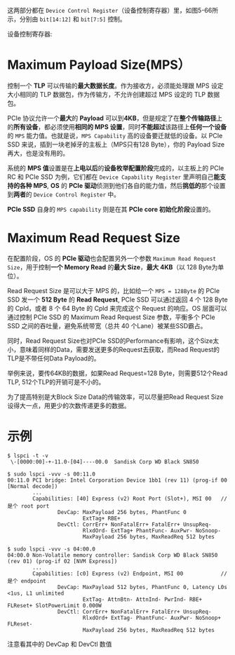 
这两部分都在 `Device Control Register`（设备控制寄存器）里，如图5-66所示，分别由 `bit[14:12]` 和 `bit[7:5]` 控制。

设备控制寄存器:



# Maximum Payload Size(MPS）

控制一个 **TLP** 可以传输的**最大数据长度**。作为接收方，必须能处理跟 MPS 设定大小相同的 TLP 数据包，作为传输方，不允许创建超过 MPS 设定的 TLP 数据包。

PCIe 协议允许一个**最大**的 **Payload** 可以到**4KB**，但是规定了在**整个传输路径**上的**所有设备**，都必须使用**相同的 MPS 设置**，同时**不能超过**该路径上**任何一个设备**的 `MPS` 能力值。也就是说，`MPS Capability` 高的设备要迁就低的设备。以 PCIe SSD 来说，插到一块老掉牙的主板上（MPS只有128 Byte），你的 Payload Size 再大，也是没有用的。

系统的 **MPS 值**设置是在**上电以后**的**设备枚举配置阶段**完成的，以主板上的 PCIe RC 和 PCIe SSD 为例，它们都在 `Device Capability Register` 里声明自己**能支持的各种 MPS**, **OS** 的 **PCIe 驱动**侦测到他们各自的能力值，然后**挑低的**那个设置到**两者**的 `Device Control Register` 中。

**PCIe SSD** 自身的 `MPS capability` 则是在其 **PCIe core 初始化阶段**设置的。

# Maximum Read Request Size

在配置阶段，OS 的 **PCIe 驱动**也会配置另外一个参数 `Maximum Read Request Size`，用于控制**一个 Memory Read** 的**最大 Size**，**最大 4KB**（以 128 Byte为单位）。

Read Request Size 是可以大于 MPS 的，比如给一个 `MPS = 128Byte` 的 PCIe SSD 发一个 **512 Byte** 的 **Read Request**, PCIe SSD 可以通过返回 4 个 128 Byte 的 Cpld，或者 8 个 64 Byte 的 Cpld 来完成这个 Request 的响应。OS 层面可以通过控制 PCIe SSD 的 Maximum Read Request Size 参数，平衡多个 PCIe SSD 之间的吞吐量，避免系统带宽（总共 40 个Lane）被某些SSD霸占。

同时，Read Request Size也对PCIe SSD的Performance有影响，这个Size太小，意味着同样的Data，需要发送更多的Request去获取，而Read Request的TLP是不带任何Data Payload的。

举例来说，要传64KB的数据，如果Read Request=128 Byte，则需要512个Read TLP, 512个TLP的开销可是不小的。

为了提高特别是大Block Size Data的传输效率，可以尽量把Read Request Size设得大一点，用更少的次数传递更多的数据。

# 示例

```
$ lspci -t -v
 \-[0000:00]-+-11.0-[04]----00.0  Sandisk Corp WD Black SN850

$ sudo lspci -vvv -s 00:11.0
00:11.0 PCI bridge: Intel Corporation Device 1bb1 (rev 11) (prog-if 00 [Normal decode])
        ...
        Capabilities: [40] Express (v2) Root Port (Slot+), MSI 00   // 是个 root port
                DevCap: MaxPayload 256 bytes, PhantFunc 0
                        ExtTag+ RBE+
                DevCtl: CorrErr+ NonFatalErr+ FatalErr+ UnsupReq-
                        RlxdOrd- ExtTag+ PhantFunc- AuxPwr- NoSnoop-
                        MaxPayload 256 bytes, MaxReadReq 512 bytes

$ sudo lspci -vvv -s 04:00.0
04:00.0 Non-Volatile memory controller: Sandisk Corp WD Black SN850 (rev 01) (prog-if 02 [NVM Express])
        ...
        Capabilities: [c0] Express (v2) Endpoint, MSI 00            // 是个 endpoint
                DevCap: MaxPayload 512 bytes, PhantFunc 0, Latency L0s <1us, L1 unlimited
                        ExtTag- AttnBtn- AttnInd- PwrInd- RBE+ FLReset+ SlotPowerLimit 0.000W
                DevCtl: CorrErr+ NonFatalErr+ FatalErr+ UnsupReq-
                        RlxdOrd+ ExtTag- PhantFunc- AuxPwr- NoSnoop+ FLReset-
                        MaxPayload 256 bytes, MaxReadReq 512 bytes
```

注意看其中的 DevCap 和 DevCtl 数值



